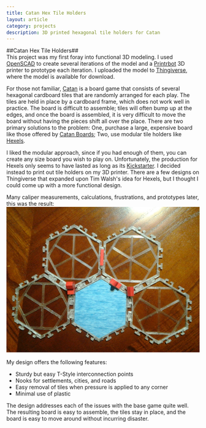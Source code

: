```yaml
---
title: Catan Hex Tile Holders
layout: article
category: projects
description: 3D printed hexagonal tile holders for Catan
---
```

##Catan Hex Tile Holders##  
This project was my first foray into functional 3D modeling. I used [OpenSCAD](http://www.openscad.org/) to create several iterations of the model and a [Printrbot](http://printrbot.com/) 3D printer to prototype each iteration. I uploaded the model to [Thingiverse](http://www.thingiverse.com/thing:139005), where the model is available for download.

For those not familiar, [Catan](http://www.catan.com/) is a board game that consists of several hexagonal cardboard tiles that are randomly arranged for each play. The tiles are held in place by a cardboard frame, which does not work well in practice. The board is difficult to assemble; tiles will often bump up at the edges, and once the board is assembled, it is very difficult to move the board without having the pieces shift all over the place. There are two primary solutions to the problem: One, purchase a large, expensive board like those offered by [Catan Boards](http://mycatanboards.com/); Two, use modular tile holders like [Hexels](http://www.thehexels.com/).

I liked the modular approach, since if you had enough of them, you can create any size board you wish to play on. Unfortunately, the production for Hexels only seems to have lasted as long as its [Kickstarter](https://www.kickstarter.com/projects/1330163305/hexels-the-completely-modular-settlers-of-catan-ga). I decided instead to print out tile holders on my 3D printer. There are a few designs on Thingiverse that expanded upon Tim Walsh's idea for Hexels, but I thought I could come up with a more functional design.

Many caliper measurements, calculations, frustrations, and prototypes later, this was the result:
![Hex tiles](/assets/img/hex_tiles.jpg)

My design offers the following features:

* Sturdy but easy T-Style interconnection points
* Nooks for settlements, cities, and roads
* Easy removal of tiles when pressure is applied to any corner
* Minimal use of plastic

The design addresses each of the issues with the base game quite well. The resulting board is easy to assemble, the tiles stay in place, and the board is easy to move around without incurring disaster.